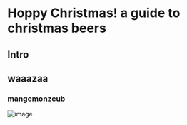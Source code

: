 # Hoppy Christmas! a guide to christmas beers
## Intro
## waaazaa
### mangemonzeub

![image](images.jpg)

